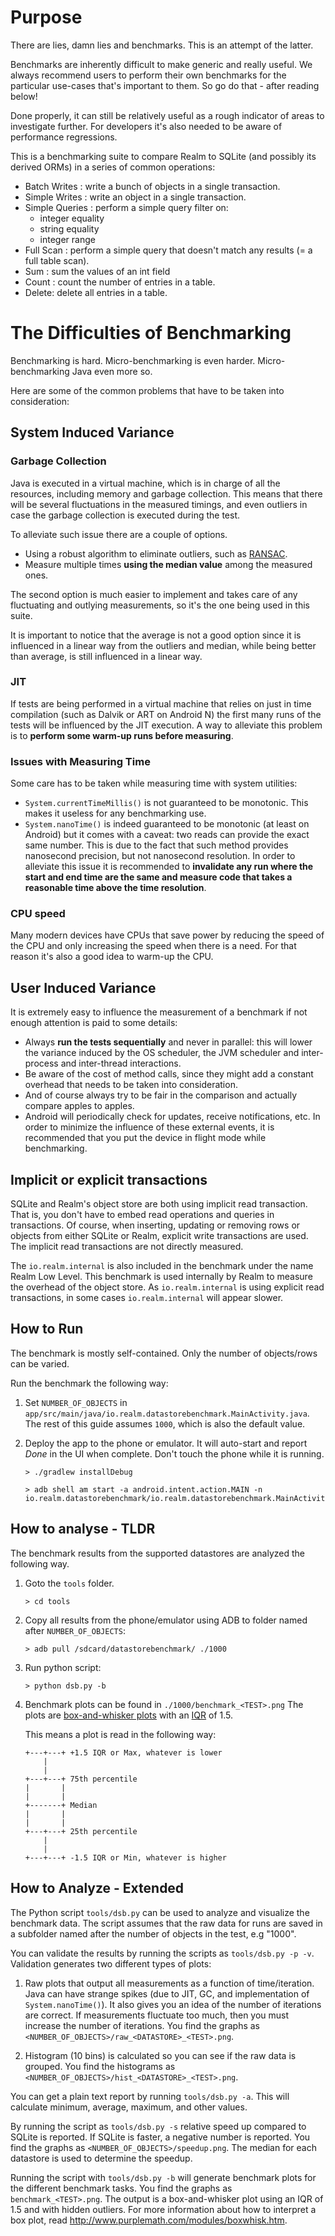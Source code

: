 # Purpose

There are lies, damn lies and benchmarks. This is an attempt of the latter.

Benchmarks are inherently difficult to make generic and really useful. We
always recommend users to perform their own benchmarks for the particular
use-cases that's important to them. So go do that - after reading below!

Done properly, it can still be relatively useful as a rough indicator of areas
to investigate further. For developers it's also needed to be aware of
performance regressions.

This is a benchmarking suite to compare Realm to SQLite (and possibly its
derived ORMs) in a series of common operations:

 * Batch Writes : write a bunch of objects in a single transaction.
 * Simple Writes : write an object in a single transaction.
 * Simple Queries : perform a simple query filter on:
     - integer equality
     - string equality
     - integer range
 * Full Scan : perform a simple query that doesn't match any results (= a full
   table scan).
 * Sum : sum the values of an int field
 * Count : count the number of entries in a table.
 * Delete: delete all entries in a table.

# The Difficulties of Benchmarking

Benchmarking is hard. Micro-benchmarking is even harder. Micro-benchmarking Java
even more so.

Here are some of the common problems that have to be taken into consideration:


## System Induced Variance

### Garbage Collection

Java is executed in a virtual machine, which is in charge of all the resources,
including memory and garbage collection. This means that there will be several
fluctuations in the measured timings, and even outliers in case the garbage
collection is executed during the test.

To alleviate such issue there are a couple of options.

 * Using a robust algorithm to eliminate outliers, such as [RANSAC](https://en.wikipedia.org/wiki/RANSAC).
 * Measure multiple times **using the median value** among the measured ones.

The second option is much easier to implement and takes care of any fluctuating
and outlying measurements, so it's the one being used in this suite.

It is important to notice that the average is not a good option since it is
influenced in a linear way from the outliers and median, while being better than
average, is still influenced in a linear way.


### JIT

If tests are being performed in a virtual machine that relies on just in time
compilation (such as Dalvik or ART on Android N) the first many runs of the tests
will be influenced by the JIT execution. A way to alleviate this problem is to
**perform some warm-up runs before measuring**.

### Issues with Measuring Time

Some care has to be taken while measuring time with system utilities:

 * `System.currentTimeMillis()` is not guaranteed to be monotonic. This makes it
    useless for any benchmarking use.
 * `System.nanoTime()` is indeed guaranteed to be monotonic (at least on
    Android) but it comes with a caveat: two reads can provide the exact same
    number. This is due to the fact that such method provides nanosecond
    precision, but not nanosecond resolution. In order to alleviate this issue
    it is recommended to **invalidate any run where the start and end time are
    the same and measure code that takes a reasonable time above the time
    resolution**.

### CPU speed

Many modern devices have CPUs that save power by reducing the speed of the CPU
and only increasing the speed when there is a need. For that reason it's also a
good idea to warm-up the CPU.


## User Induced Variance

It is extremely easy to influence the measurement of a benchmark if not enough
attention is paid to some details:

 * Always **run the tests sequentially** and never in parallel: this will lower
   the variance induced by the OS scheduler, the JVM scheduler and inter-process
   and inter-thread interactions.
 * Be aware of the cost of method calls, since they might add a constant
   overhead that needs to be taken into consideration.
 * And of course always try to be fair in the comparison and actually compare
   apples to apples.
 * Android will periodically check for updates, receive notifications, etc.
   In order to minimize the influence of these external events, it is recommended
   that you put the device in flight mode while benchmarking.


## Implicit or explicit transactions

SQLite and Realm's object store are both using implicit read transaction. That
is, you don't have to embed read operations and queries in transactions. Of
course, when inserting, updating or removing rows or objects from either
SQLite or Realm, explicit write transactions are used. The implicit read
transactions are not directly measured.

The `io.realm.internal` is also included in the benchmark under the name Realm
Low Level. This benchmark is used internally by Realm to measure the overhead
of the object store. As `io.realm.internal` is using explicit read
transactions, in some cases `io.realm.internal` will appear slower.


## How to Run

The benchmark is mostly self-contained. Only the number of objects/rows can be
varied.

Run the benchmark the following way:

1. Set `NUMBER_OF_OBJECTS` in `app/src/main/java/io.realm.datastorebenchmark.MainActivity.java`.
   The rest of this guide assumes `1000`, which is also the default value.

2. Deploy the app to the phone or emulator. It will auto-start and report *Done*
   in the UI when complete. Don't touch the phone while it is running.

       > ./gradlew installDebug
       
       > adb shell am start -a android.intent.action.MAIN -n io.realm.datastorebenchmark/io.realm.datastorebenchmark.MainActivity


## How to analyse - TLDR

The benchmark results from the supported datastores are analyzed the following way.

1. Goto the `tools` folder.

       > cd tools

2. Copy all results from the phone/emulator using ADB to folder named after
   `NUMBER_OF_OBJECTS`:

       > adb pull /sdcard/datastorebenchmark/ ./1000

3. Run python script:

       > python dsb.py -b

4. Benchmark plots can be found in `./1000/benchmark_<TEST>.png` The plots are
   [box-and-whisker plots](https://en.wikipedia.org/wiki/Box_plot) with an
   [IQR](https://en.wikipedia.org/wiki/Interquartile_range) of 1.5.

   This means a plot is read in the following way:

    ```
    +---+---+ +1.5 IQR or Max, whatever is lower
        |
        |
    +---+---+ 75th percentile
    |       |
    |       |
    +-------+ Median
    |       |
    |       |
    +---+---+ 25th percentile
        |
        |
    +---+---+ -1.5 IQR or Min, whatever is higher
    ```


## How to Analyze - Extended

The Python script `tools/dsb.py` can be used to analyze and visualize the
benchmark data. The script assumes that the raw data for runs are saved in a
subfolder named after the number of objects in the test, e.g "1000".

You can validate the results by running the scripts as `tools/dsb.py -p -v`.
Validation generates two different types of plots:

1. Raw plots that output all measurements as a function of time/iteration. Java
   can have strange spikes (due to JIT, GC, and implementation of
   `System.nanoTime()`). It also gives you an idea of the number of iterations 
   are correct. If measurements fluctuate too much, then you must increase the 
   number of iterations. 
   You find the graphs as `<NUMBER_OF_OBJECTS>/raw_<DATASTORE>_<TEST>.png`.

2. Histogram (10 bins) is calculated so you can see if the raw data is grouped.
   You find the histograms as `<NUMBER_OF_OBJECTS>/hist_<DATASTORE>_<TEST>.png`.

You can get a plain text report by running `tools/dsb.py -a`. This will
calculate minimum, average, maximum, and other values.

By running the script as `tools/dsb.py -s` relative speed up compared to SQLite
is reported. If SQLite is faster, a negative number is reported. You find the
graphs as `<NUMBER_OF_OBJECTS>/speedup.png`. The median for each datastore is
used to determine the speedup.

Running the script with `tools/dsb.py -b` will generate benchmark plots for the
different benchmark tasks. You find the graphs as `benchmark_<TEST>.png`. The
output is a box-and-whisker plot using an IQR of 1.5 and with hidden outliers.
For more information about how to interpret a box plot, read
http://www.purplemath.com/modules/boxwhisk.htm.
